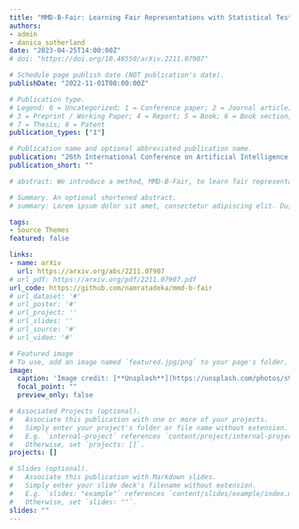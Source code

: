 ```yaml
---
title: "MMD-B-Fair: Learning Fair Representations with Statistical Testing"
authors:
- admin
- danica_sutherland
date: "2023-04-25T14:00:00Z"
# doi: "https://doi.org/10.48550/arXiv.2211.07907"

# Schedule page publish date (NOT publication's date).
publishDate: "2022-11-01T00:00:00Z"

# Publication type.
# Legend: 0 = Uncategorized; 1 = Conference paper; 2 = Journal article;
# 3 = Preprint / Working Paper; 4 = Report; 5 = Book; 6 = Book section;
# 7 = Thesis; 8 = Patent
publication_types: ["1"]

# Publication name and optional abbreviated publication name.
publication: "26th International Conference on Artificial Intelligence and Statistics (AISTATS)"
publication_short: ""

# abstract: We introduce a method, MMD-B-Fair, to learn fair representations of data via kernel two-sample testing. We find neural features of our data where a maximum mean discrepancy (MMD) test cannot distinguish between different values of sensitive attributes, while preserving information about the target. Minimizing the power of an MMD test is more difficult than maximizing it (as done in previous work), because the test threshold's complex behavior cannot be simply ignored. Our method exploits the simple asymptotics of block testing schemes to efficiently find fair representations without requiring the complex adversarial optimization or generative modelling schemes widely used by existing work on fair representation learning. We evaluate our approach on various datasets, showing its ability to "hide" information about sensitive attributes, and its effectiveness in downstream transfer tasks.

# Summary. An optional shortened abstract.
# summary: Lorem ipsum dolor sit amet, consectetur adipiscing elit. Duis posuere tellus ac convallis placerat. Proin tincidunt magna sed ex sollicitudin condimentum.

tags:
- Source Themes
featured: false

links:
- name: arXiv
  url: https://arxiv.org/abs/2211.07907
# url_pdf: https://arxiv.org/pdf/2211.07907.pdf
url_code: https://github.com/namratadeka/mmd-b-fair
# url_dataset: '#'
# url_poster: '#'
# url_project: ''
# url_slides: ''
# url_source: '#'
# url_video: '#'

# Featured image
# To use, add an image named `featured.jpg/png` to your page's folder. 
image:
  caption: 'Image credit: [**Unsplash**](https://unsplash.com/photos/s9CC2SKySJM)'
  focal_point: ""
  preview_only: false

# Associated Projects (optional).
#   Associate this publication with one or more of your projects.
#   Simply enter your project's folder or file name without extension.
#   E.g. `internal-project` references `content/project/internal-project/index.md`.
#   Otherwise, set `projects: []`.
projects: []

# Slides (optional).
#   Associate this publication with Markdown slides.
#   Simply enter your slide deck's filename without extension.
#   E.g. `slides: "example"` references `content/slides/example/index.md`.
#   Otherwise, set `slides: ""`.
slides: ""
---
```


